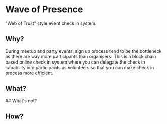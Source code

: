 # Wave of Presence

"Web of Trust" style event check in system.

## Why?

During meetup and party events, sign up process tend to be the bottleneck as there are way more participants than organisers.
This is a block chain based online check in system where you can delegate the check in capability into participants as volunteers so that you can make check in process more efficient.

## What?

## What's not?

## How?
